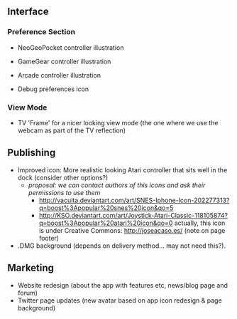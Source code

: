 ## Interface

### Preference Section

* NeoGeoPocket controller illustration
* GameGear controller illustration
* Arcade controller illustration

* Debug preferences icon
### View Mode

* TV 'Frame' for a nicer looking view mode (the one where we use the webcam as part of the TV reflection)

## Publishing

* Improved icon: More realistic looking Atari controller that sits well in the dock (consider other options?)
  * _proposal: we can contact authors of this icons and ask their permissions to use them_
     * http://vacuita.deviantart.com/art/SNES-Iphone-Icon-202277313?q=boost%3Apopular%20snes%20icon&qo=5
     * http://KSO.deviantart.com/art/Joystick-Atari-Classic-118105874?q=boost%3Apopular%20atari%20icon&qo=0  actually, this icon is under Creative Commons: http://joseacaso.es/ (note on page footer) 
* .DMG background (depends on delivery method... may not need this?).

## Marketing

* Website redesign (about the app with features etc, news/blog page and forum)
* Twitter page updates (new avatar based on app icon redesign & page background)



